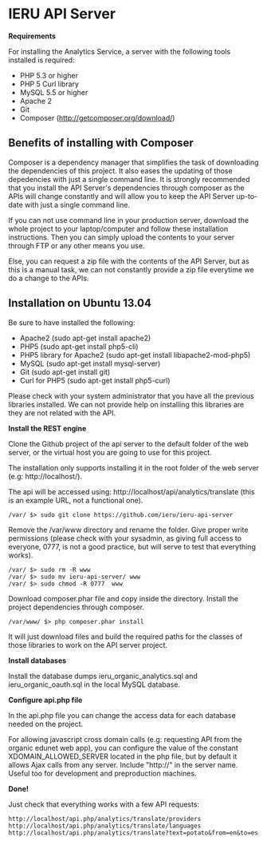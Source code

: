IERU API Server
===============

**Requirements**

For installing the Analytics Service, a server with the following tools installed is required:

* PHP 5.3 or higher
* PHP 5 Curl library
* MySQL 5.5 or higher
* Apache 2
* Git
* Composer (http://getcomposer.org/download/)

Benefits of installing with Composer
------------------------------------

Composer is a dependency manager that simplifies the task of downloading the dependencies of this project. It also eases the updating of those depedencies with just a single command line. It is strongly recommended that you install the API Server's dependencies through composer as the APIs will change constantly and will allow you to keep the API Server up-to-date with just a single command line.

If you can not use command line in your production server, download the whole project to your laptop/computer and follow these installation instructions. Then you can simply upload the contents to your server through FTP or any other means you use.

Else, you can request a zip file with the contents of the API Server, but as this is a manual task, we can not constantly provide a zip file everytime we do a change to the APIs.

Installation on Ubuntu 13.04
----------------------------
Be sure to have installed the following:
* Apache2 (sudo apt-get install apache2)
* PHP5 (sudo apt-get install php5-cli)
* PHP5 library for Apache2 (sudo apt-get install libapache2-mod-php5)
* MySQL (sudo apt-get install mysql-server)
* Git (sudo apt-get install git)
* Curl for PHP5 (sudo apt-get install php5-curl)

Please check with your system administrator that you have all the previous libraries installed. We can not provide help on installing this libraries are they are not related with the API.

**Install the REST engine**

Clone the Github project of the api server to the default folder of the web server, or the virtual host you are going to use for this project.

The installation only supports installing it in the root folder of the web server (e.g: http://localhost/).

The api will be accessed using: http://localhost/api/analytics/translate (this is an example URL, not a functional one).

```
/var/ $> sudo git clone https://github.com/ieru/ieru-api-server
```

Remove the /var/www directory and rename the folder. Give proper write permissions (please check with your sysadmin, as giving full access to everyone, 0777, is not a good practice, but will serve to test that everything works).
```
/var/ $> sudo rm -R www
/var/ $> sudo mv ieru-api-server/ www
/var/ $> sudo chmod -R 0777  www
```

Download composer.phar file and copy inside the directory. Install the project dependencies through composer.
```
/var/www/ $> php composer.phar install
```

It will just download files and build the required paths for the classes of those libraries to work on the API server project.

**Install databases**

Install the database dumps ieru_organic_analytics.sql and ieru_organic_oauth.sql in the local MySQL database.


**Configure api.php file**

In the api.php file you can change the access data for each database needed on the project.

For allowing javascript cross domain calls (e.g: requesting API from the organic edunet web app), you can configure the value of the constant XDOMAIN_ALLOWED_SERVER located in the php file, but by default it allows Ajax calls from any server. Include "http://" in the server name. Useful too for development and preproduction machines.

**Done!**

Just check that everything works with a few API requests:
```
http://localhost/api.php/analytics/translate/providers
http://localhost/api.php/analytics/translate/languages
http://localhost/api.php/analytics/translate?text=potato&from=en&to=es
```